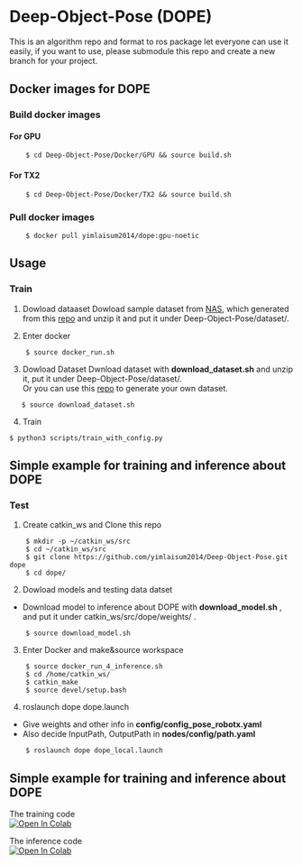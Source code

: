 # Deep-Object-Pose (DOPE)

This is an algorithm repo and format to ros package let everyone can use it easily, if you want to use, please submodule this repo and create a new branch for your project.

## Docker images for DOPE

### Build docker images

#### For GPU
```
    $ cd Deep-Object-Pose/Docker/GPU && source build.sh
```

#### For TX2
```
    $ cd Deep-Object-Pose/Docker/TX2 && source build.sh
```

### Pull docker images
```
    $ docker pull yimlaisum2014/dope:gpu-noetic
```

## Usage
### Train 

1. Dowload dataaset
Dowload sample dataset from [NAS](http://gofile.me/773h8/Uxcbszrg1), which generated from this [repo](https://github.com/ARG-NCTU/robotx2022-unity-dataset) and unzip it and put it under Deep-Object-Pose/dataset/.

2. Enter docker
```
    $ source docker_run.sh
```
3. Dowload Dataset
Dwnload dataset with **download_dataset.sh**  and unzip it, put it under Deep-Object-Pose/dataset/.   
Or you can use this [repo](https://github.com/ARG-NCTU/robotx2022-unity-dataset) to generate your own dataset.
```
   $ source download_dataset.sh 
```
<!-- Dowload sample dataset from [NAS](http://gofile.me/773h8/Uxcbszrg1), which generated from this [repo](https://github.com/ARG-NCTU/robotx2022-unity-dataset) and unzip it and put it under Deep-Object-Pose/dataset/. -->

4. Train
```
$ python3 scripts/train_with_config.py 
```

## Simple example for training and inference about DOPE
<!-- 3. Train
```
    $ python3 scripts/train.py --data /home/arg-dope/Deep-Object-Pose/dataset/LIVALO_train/ --workers 1 --batchsize 5 --namefile LIVALO --gpuids 0 --outf LIVALO --epochs 10
``` -->
### Test
1. Create catkin_ws and Clone this repo
```
    $ mkdir -p ~/catkin_ws/src
    $ cd ~/catkin_ws/src
    $ git clone https://github.com/yimlaisum2014/Deep-Object-Pose.git dope
    $ cd dope/
```
2. Dowload models and testing data datset 

- Download model to inference about DOPE with **download_model.sh** , and put it under catkin_ws/src/dope/weights/ .
```
    $ source download_model.sh
```
3. Enter Docker and make&source workspace
```
    $ source docker_run_4_inference.sh
    $ cd /home/catkin_ws/
    $ catkin_make
    $ source devel/setup.bash
```
4. roslaunch dope dope.launch
- Give weights and other info in **config/config_pose_robotx.yaml**  
- Also decide InputPath, OutputPath in **nodes/config/path.yaml**  
```
    $ roslaunch dope dope_local.launch
```

## Simple example for training and inference about DOPE

The training code 
\
[![Open In Colab](https://colab.research.google.com/assets/colab-badge.svg)](https://colab.research.google.com/drive/1wJpa9XDxWlob1hUvKKXEXLcUf98nVs7X#scrollTo=ibQa3N_bgYON)

The inference code
\
[![Open In Colab](https://colab.research.google.com/assets/colab-badge.svg)](https://colab.research.google.com/drive/1dRdNBlwD5XScuRQpakYEfFoORJU62LYs)
